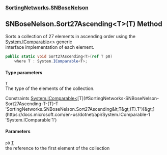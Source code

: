 ### [SortingNetworks](./SortingNetworks.md 'SortingNetworks').[SNBoseNelson](./SortingNetworks-SNBoseNelson.md 'SortingNetworks.SNBoseNelson')
## SNBoseNelson.Sort27Ascending&lt;T&gt;(T) Method
Sorts a collection of 27 elements in ascending order using the [System.IComparable&lt;&gt;](https://docs.microsoft.com/en-us/dotnet/api/System.IComparable-1 'System.IComparable`1') generic  
interface implementation of each element.  
```csharp
public static void Sort27Ascending<T>(ref T p0)
    where T : System.IComparable<T>;
```
#### Type parameters
<a name='SortingNetworks-SNBoseNelson-Sort27Ascending-T-(T)-T'></a>
`T`  
The type of the elements of the collection.  

Constraints [System.IComparable&lt;](https://docs.microsoft.com/en-us/dotnet/api/System.IComparable-1 'System.IComparable`1')[T](#SortingNetworks-SNBoseNelson-Sort27Ascending-T-(T)-T 'SortingNetworks.SNBoseNelson.Sort27Ascending&lt;T&gt;(T).T')[&gt;](https://docs.microsoft.com/en-us/dotnet/api/System.IComparable-1 'System.IComparable`1')  
  
#### Parameters
<a name='SortingNetworks-SNBoseNelson-Sort27Ascending-T-(T)-p0'></a>
`p0` [T](#SortingNetworks-SNBoseNelson-Sort27Ascending-T-(T)-T 'SortingNetworks.SNBoseNelson.Sort27Ascending&lt;T&gt;(T).T')  
the reference to the first element of the collection  
  
